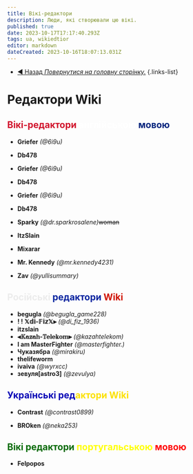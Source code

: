 ```yaml
---
title: Вікі-редактори
description: Люди, які створювали цю вікі.
published: true
date: 2023-10-17T17:17:40.293Z
tags: ua, wikiedtior
editor: markdown
dateCreated: 2023-10-16T18:07:13.031Z
---
```


- [:arrow_backward: Назад *Повернутися на головну сторінку.*](/uk/home)
{.links-list}
# Редактори Wiki
## </font><font color="#ffffff"></font> <font color="#d1132c">Вікі-редактори</font> <font color="#ffffff">англійською </font><font color="#08249f"></font><font color="#00247d">мовою</font>
- **Griefer** *(@6i9u)*
- **Db478**


- **Griefer** *(@6i9u)*

- **Db478**
- **Griefer** *(@6i9u)*
- **Db478**
- **Sparky** *(@dr.sparkrosalene)*~~woman~~
- **ItzSlain**
- **Mixarar**
- **Mr. Kennedy** *(@mr.kennedy4231)*
- **Zav** *(@yullisummary)*
## <font color="#ececec">Російські</font> <font color="#08249f">редактори</font> <font color="#d01303">Wiki</font>
- **begugla** *(@begugla_game228)*
- **! ! 𝕏𝕕𝕚-𝔽𝕚𝕫𝕏⫸** *(@di_fiz_1936)*
- **itzslain**
- **⫷𝕂𝕒𝕫𝕒𝕙-𝕋𝕖𝕝𝕖𝕜𝕠𝕞⫸** *(@kazahtelekom)*
- **I am MasterFighter** *(@masterfighter.)*
- **Чуказябра** *(@mirakiru)*
- **thelifeworm**
- **ivaiva** *(@wyrxcc)*
- **зевуля[astro3]** *(@zevulya)*
## <font color="#0402b6">Українські ред</font><font color="#fce100">актори Wiki</font>

- **Contrast** *(@contrast0899)*

- **BROken** *(@neka253)*



## <font color="#086b08">Вікі редактори</font> <font color="#ffff08">португальською</font> <font color="#ff0808">мовою</font>

- **Felpopos**

